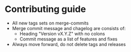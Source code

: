 # Contributing guide

- All new tags sets on merge-commits
- Merge commit message and chagelog are consists of:
    - Heading "Version vX.Y.Z" with no colons
    - Commit message as a list of features and fixes
- Always move forward, do not delete tags and releases
